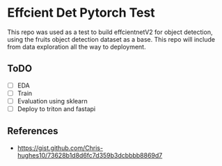 # Effcient Det Pytorch Test
This repo was used as a test to build effcientnetV2 for object detection, using the fruits object detection dataset as a base.
This repo will include from data exploration all the way to deployment.

## ToDO
- [ ] EDA
- [ ] Train
- [ ] Evaluation using sklearn
- [ ] Deploy to triton and fastapi

## References
- https://gist.github.com/Chris-hughes10/73628b1d8d6fc7d359b3dcbbbb8869d7